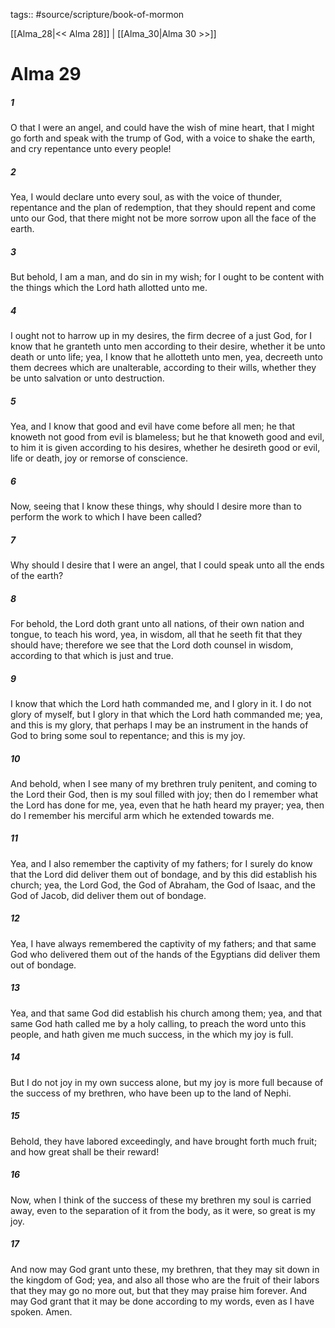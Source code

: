 tags:: #source/scripture/book-of-mormon

[[Alma_28|<< Alma 28]] | [[Alma_30|Alma 30 >>]]

# Alma 29

##### 1

O that I were an angel, and could have the wish of mine heart, that I might go forth and speak with the trump of God, with a voice to shake the earth, and cry repentance unto every people!

##### 2

Yea, I would declare unto every soul, as with the voice of thunder, repentance and the plan of redemption, that they should repent and come unto our God, that there might not be more sorrow upon all the face of the earth.

##### 3

But behold, I am a man, and do sin in my wish; for I ought to be content with the things which the Lord hath allotted unto me.

##### 4

I ought not to harrow up in my desires, the firm decree of a just God, for I know that he granteth unto men according to their desire, whether it be unto death or unto life; yea, I know that he allotteth unto men, yea, decreeth unto them decrees which are unalterable, according to their wills, whether they be unto salvation or unto destruction.

##### 5

Yea, and I know that good and evil have come before all men; he that knoweth not good from evil is blameless; but he that knoweth good and evil, to him it is given according to his desires, whether he desireth good or evil, life or death, joy or remorse of conscience.

##### 6

Now, seeing that I know these things, why should I desire more than to perform the work to which I have been called?

##### 7

Why should I desire that I were an angel, that I could speak unto all the ends of the earth?

##### 8

For behold, the Lord doth grant unto all nations, of their own nation and tongue, to teach his word, yea, in wisdom, all that he seeth fit that they should have; therefore we see that the Lord doth counsel in wisdom, according to that which is just and true.

##### 9

I know that which the Lord hath commanded me, and I glory in it. I do not glory of myself, but I glory in that which the Lord hath commanded me; yea, and this is my glory, that perhaps I may be an instrument in the hands of God to bring some soul to repentance; and this is my joy.

##### 10

And behold, when I see many of my brethren truly penitent, and coming to the Lord their God, then is my soul filled with joy; then do I remember what the Lord has done for me, yea, even that he hath heard my prayer; yea, then do I remember his merciful arm which he extended towards me.

##### 11

Yea, and I also remember the captivity of my fathers; for I surely do know that the Lord did deliver them out of bondage, and by this did establish his church; yea, the Lord God, the God of Abraham, the God of Isaac, and the God of Jacob, did deliver them out of bondage.

##### 12

Yea, I have always remembered the captivity of my fathers; and that same God who delivered them out of the hands of the Egyptians did deliver them out of bondage.

##### 13

Yea, and that same God did establish his church among them; yea, and that same God hath called me by a holy calling, to preach the word unto this people, and hath given me much success, in the which my joy is full.

##### 14

But I do not joy in my own success alone, but my joy is more full because of the success of my brethren, who have been up to the land of Nephi.

##### 15

Behold, they have labored exceedingly, and have brought forth much fruit; and how great shall be their reward!

##### 16

Now, when I think of the success of these my brethren my soul is carried away, even to the separation of it from the body, as it were, so great is my joy.

##### 17

And now may God grant unto these, my brethren, that they may sit down in the kingdom of God; yea, and also all those who are the fruit of their labors that they may go no more out, but that they may praise him forever. And may God grant that it may be done according to my words, even as I have spoken. Amen.
